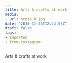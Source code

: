 ```yaml
---
title: Arts & crafts at work
media:
- url: media-0.jpg
date: "2010-11-24T12:24:55Z"
draft: false
tags:
- imported
- from-instagram
---
```

Arts & crafts at work

